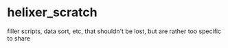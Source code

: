 # helixer_scratch
filler scripts, data sort, etc, that shouldn't be lost, but are rather too specific to share
